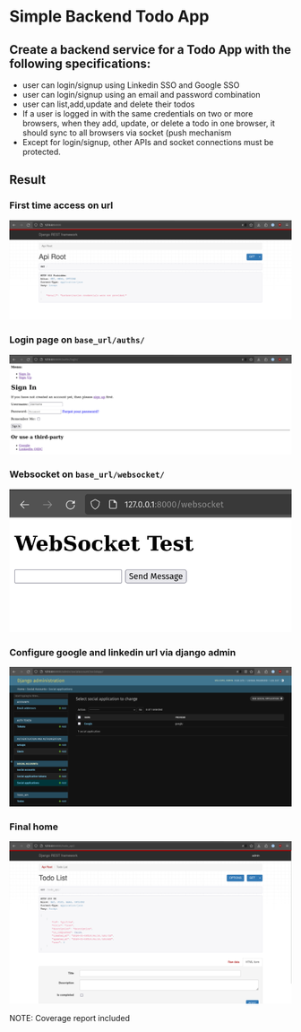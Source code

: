 # Simple Backend Todo App
## Create a backend service for a Todo App with the following specifications:
- user can login/signup using Linkedin SSO and Google SSO
- user can login/signup using an email and password combination
- user can list,add,update and delete their todos
- If a user is logged in with the same credentials on two or more browsers, when they add, update, or delete a todo in one browser, it should sync to all browsers via socket (push mechanism
- Except for login/signup, other APIs and socket connections must be protected.

## Result
### First time access on url
![home](1-screenshoot-home.png)

### Login page on `base_url/auths/`
![login](2-screenshoot-login.png)

### Websocket on `base_url/websocket/`
![websocket](3-screenshoot-websocket.png)

### Configure google and linkedin url via django admin
![admin](4-screenshoot-admin.png)

### Final home
![homecontent](5-screenshoot-homecontent.png)

NOTE: Coverage report included